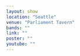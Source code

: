 ```yaml
---
layout: show
location: "Seattle"
venue: "Parliament Tavern"
bands: ""
link: ""
poster: ""
youtube: ""
---
```



